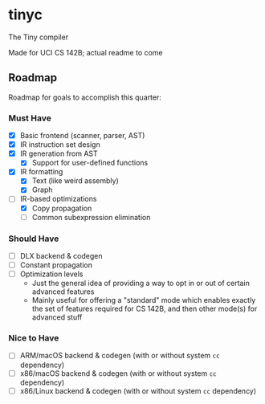 # tinyc
The Tiny compiler

Made for UCI CS 142B; actual readme to come

## Roadmap
Roadmap for goals to accomplish this quarter:

### Must Have
- [x] Basic frontend (scanner, parser, AST)
- [x] IR instruction set design
- [x] IR generation from AST
  - [x] Support for user-defined functions
- [x] IR formatting
  - [x] Text (like weird assembly)
  - [x] Graph
- [ ] IR-based optimizations
  - [x] Copy propagation
  - [ ] Common subexpression elimination

### Should Have
- [ ] DLX backend & codegen
- [ ] Constant propagation
- [ ] Optimization levels
  * Just the general idea of providing a way to opt in or out of certain advanced features
  * Mainly useful for offering a "standard" mode which enables exactly the set of features required for CS 142B, and then other mode(s) for advanced stuff

### Nice to Have
- [ ] ARM/macOS backend & codegen (with or without system `cc` dependency)
- [ ] x86/macOS backend & codegen (with or without system `cc` dependency)
- [ ] x86/Linux backend & codegen (with or without system `cc` dependency)
